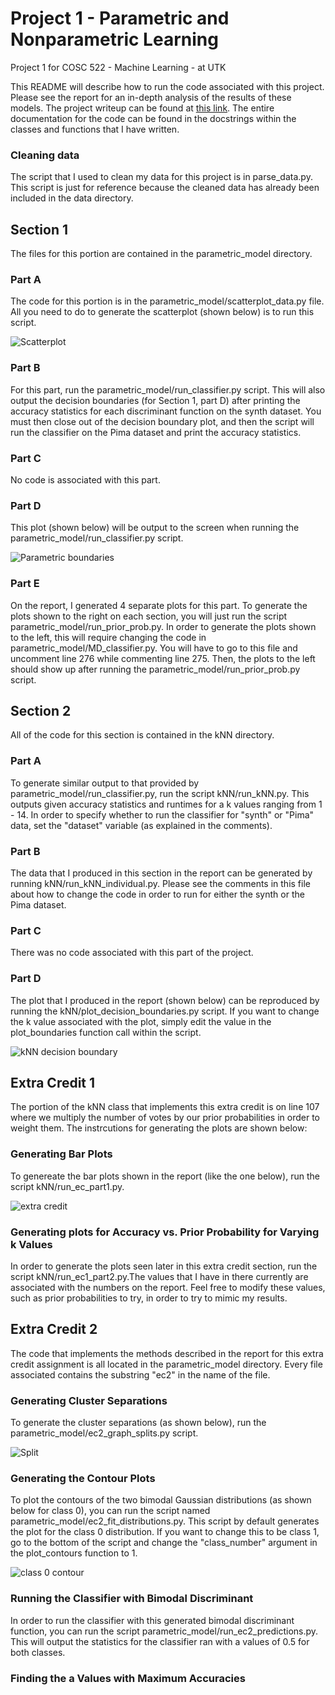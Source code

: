 # Project 1 - Parametric and Nonparametric Learning
Project 1 for COSC 522 - Machine Learning - at UTK

This README will describe how to run the code associated with this project. Please see the report for an in-depth analysis of the results of these models.
The project writeup can be found at [this link](http://web.eecs.utk.edu/~hqi/cosc522/project/proj1.htm). The entire documentation for the code can be found in the docstrings within the classes and functions that I have written.

### Cleaning data
The script that I used to clean my data for this project is in parse_data.py. This script is just for reference because the cleaned data has already been included in the data directory.

## Section 1 
The files for this portion are contained in the parametric_model directory.

### Part A
The code for this portion is in the parametric_model/scatterplot_data.py file. All you need to do to generate the scatterplot (shown below) is to run this script.

![Scatterplot](https://github.com/owencqueen/ML_project1/blob/master/images/synth_scatterplot.png)

### Part B
For this part, run the parametric_model/run_classifier.py script. This will also output the decision boundaries (for Section 1, part D) after printing the accuracy statistics for each discriminant function on the synth dataset. You must then close out of the decision boundary plot, and then the script will run the classifier on the Pima dataset and print the accuracy statistics.

### Part C
No code is associated with this part.

### Part D
This plot (shown below) will be output to the screen when running the parametric_model/run_classifier.py script.

![Parametric boundaries](https://github.com/owencqueen/ML_project1/blob/master/images/decision_bds.png)

### Part E
On the report, I generated 4 separate plots for this part. To generate the plots shown to the right on each section, you will just run the script parametric_model/run_prior_prob.py. In order to generate the plots shown to the left, this will require changing the code in parametric_model/MD_classifier.py. You will have to go to this file and uncomment line 276 while commenting line 275. Then, the plots to the left should show up after running the parametric_model/run_prior_prob.py script.

## Section 2
All of the code for this section is contained in the kNN directory.

### Part A
To generate similar output to that provided by parametric_model/run_classifier.py, run the script kNN/run_kNN.py. This outputs given accuracy statistics and runtimes for a k values ranging from 1 - 14. In order to specify whether to run the classifier for "synth" or "Pima" data, set the "dataset" variable (as explained in the comments).

### Part B
The data that I produced in this section in the report can be generated by running kNN/run_kNN_individual.py. Please see the comments in this file about how to change the code in order to run for either the synth or the Pima dataset.

### Part C
There was no code associated with this part of the project.

### Part D
The plot that I produced in the report (shown below) can be reproduced by running the kNN/plot_decision_boundaries.py script. If you want to change the k value associated with the plot, simply edit the value in the plot_boundaries function call within the script.

![kNN decision boundary](https://github.com/owencqueen/ML_project1/blob/master/images/knn_decision_bd_finer.png)

## Extra Credit 1
The portion of the kNN class that implements this extra credit is on line 107 where we multiply the number of votes by our prior probabilities in order to weight them. The instrcutions for generating the plots are shown below:

### Generating Bar Plots
To genereate the bar plots shown in the report (like the one below), run the script kNN/run_ec_part1.py. 

![extra credit](https://github.com/owencqueen/ML_project1/blob/master/images/inverse_freq_vs_k_plots.png)

### Generating plots for Accuracy vs. Prior Probability for Varying k Values 
In order to generate the plots seen later in this extra credit section, run the script kNN/run_ec1_part2.py.The values that I have in there currently are associated with the numbers on the report. Feel free to modify these values, such as prior probabilities to try, in order to try to mimic my results. 

## Extra Credit 2
The code that implements the methods described in the report for this extra credit assignment is all located in the parametric_model directory. Every file associated contains the substring "ec2" in the name of the file.

### Generating Cluster Separations
To generate the cluster separations (as shown below), run the parametric_model/ec2_graph_splits.py script.

![Split](https://github.com/owencqueen/ML_project1/blob/master/images/ec2_boundaries.png)

### Generating the Contour Plots
To plot the contours of the two bimodal Gaussian distributions (as shown below for class 0), you can run the script named parametric_model/ec2_fit_distributions.py. This script by default generates the plot for the class 0 distribution. If you want to change this to be class 1, go to the bottom of the script and change the "class_number" argument in the plot_contours function to 1. 

![class 0 contour](https://github.com/owencqueen/ML_project1/blob/master/images/contours_class0.png)

### Running the Classifier with Bimodal Discriminant
In order to run the classifier with this generated bimodal discriminant function, you can run the script parametric_model/run_ec2_predictions.py. This will output the statistics for the classifier ran with a values of 0.5 for both classes.

### Finding the a Values with Maximum Accuracies
